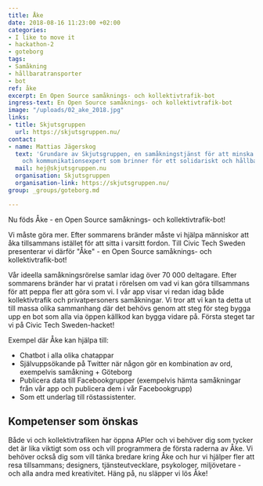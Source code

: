 ```yaml
---
title: Åke
date: 2018-08-16 11:23:00 +02:00
categories:
- I like to move it
- hackathon-2
- goteborg
tags:
- Samåkning
- hållbaratransporter
- bot
ref: åke
excerpt: En Open Source samåknings- och kollektivtrafik-bot
ingress-text: En Open Source samåknings- och kollektivtrafik-bot
image: "/uploads/02_ake_2018.jpg"
links:
- title: Skjutsgruppen
  url: https://skjutsgruppen.nu/
contact:
- name: Mattias Jägerskog
  text: 'Grundare av Skjutsgruppen, en samåkningstjänst för att minska ensambilismen
    och kommunikationsexpert som brinner för ett solidariskt och hållbart samhälle. '
  mail: hej@skjutsgruppen.nu
  organisation: Skjutsgruppen
  organisation-link: https://skjutsgruppen.nu/
group: _groups/goteborg.md 

---
```


Nu föds Åke - en Open Source samåknings- och kollektivtrafik-bot!

Vi måste göra mer. Efter sommarens bränder måste vi hjälpa människor att åka tillsammans istället för att sitta i varsitt fordon. Till Civic Tech Sweden presenterar vi därför "Åke"  - en Open Source samåknings- och kollektivtrafik-bot!

Vår ideella samåkningsrörelse samlar idag över 70 000 deltagare. Efter sommarens bränder har vi pratat i rörelsen om vad vi kan göra tillsammans för att peppa fler att göra som vi. I vår app visar vi redan idag både kollektivtrafik och privatpersoners samåkningar. Vi tror att vi kan ta detta ut till massa olika sammanhang där det behövs genom att steg för steg bygga upp en bot som alla via öppen källkod kan bygga vidare på. Första steget tar vi på Civic Tech Sweden-hacket!

Exempel där Åke kan hjälpa till:
- Chatbot i alla olika chatappar
- Självuppsökande på Twitter när någon gör en kombination av ord, exempelvis samåkning + Göteborg
- Publicera data till Facebookgrupper (exempelvis hämta samåkningar från vår app och publicera dem i vår Facebookgrupp)
- Som ett underlag till röstassistenter.

## Kompetenser som önskas
Både vi och kollektivtrafiken har öppna APIer och vi behöver dig som tycker det är lika viktigt som oss och vill programmera de första raderna av Åke. Vi behöver också dig som vill tänka bredare kring Åke och hur vi hjälper fler att resa tillsammans; designers, tjänsteutvecklare, psykologer, miljövetare - och alla andra med kreativitet. Häng på, nu släpper vi lös Åke!
